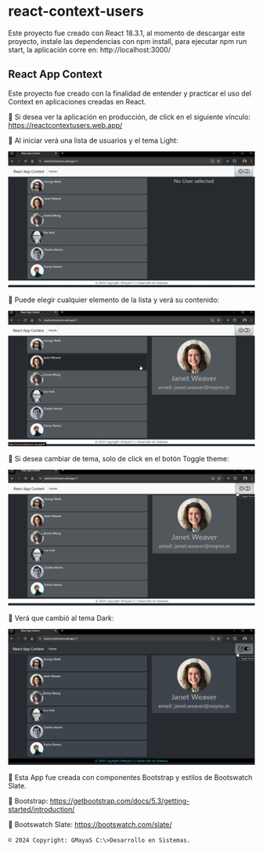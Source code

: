 # react-context-users
Este proyecto fue creado con React 18.3.1, al momento de descargar este proyecto, instale las dependencias con npm install, para ejecutar npm run start, la aplicación corre en: http://localhost:3000/

## React App Context

Este proyecto fue creado con la finalidad de entender y practicar el uso del Context en aplicaciones creadas en React. 

🙂 Si desea ver la aplicación en producción, de click en el siguiente vínculo: 
   https://reactcontextusers.web.app/

🙂 Al iniciar verá una lista de usuarios y el tema Light:

![](/images/01.png)

🙂 Puede elegir cualquier elemento de la lista y verá su contenido:

![](/images/02.png)

🙂 Si desea cambiar de tema, solo de click en el botón Toggle theme:

![](/images/03.png)

🙂 Verá que cambió al tema Dark:

![](/images/04.png)

🙂 Esta App fue creada con componentes Bootstrap y estilos de Bootswatch Slate.

🙂 Bootstrap: https://getbootstrap.com/docs/5.3/getting-started/introduction/

🙂 Bootswatch Slate: https://bootswatch.com/slate/

`© 2024 Copyright: GMayaS C:\>Desarrollo en Sistemas.`